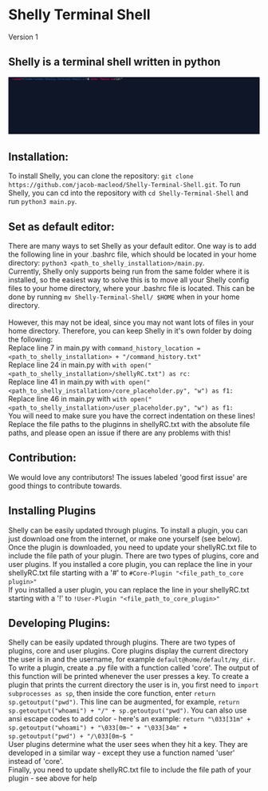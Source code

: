 # Shelly Terminal Shell
Version 1

## Shelly is a terminal shell written in python
![Sorry, this image cannot be displayed](https://github.com/jacob-macleod/Shelly-Terminal-Shell/blob/master/Screenshot%202020-07-08%20at%205.53.05%20PM.png "Shelly with the default theme")

## Installation:
To install Shelly, you can clone the repository: `git clone https://github.com/jacob-macleod/Shelly-Terminal-Shell.git`. To run Shelly, you can cd into the repository with `cd Shelly-Terminal-Shell` and run `python3 main.py`. 


## Set as default editor:
There are many ways to set Shelly as your default editor. One way is to add the following line in your .bashrc file, which should be located in your home directory: `python3 <path_to_shelly_installation>/main.py`. 
<br>Currently, Shelly only supports being run from the same folder where it is installed, so the easiest way to solve this is to move all your Shelly config files to your home directory, where your .bashrc file is located. This can be done by running `mv Shelly-Terminal-Shell/ $HOME` when in your home directory.
<br><br>However, this may not be ideal, since you may not want lots of files in your home directory. Therefore, you can keep Shelly in it's own folder by doing the following:
<br>Replace line 7 in main.py with `command_history_location = <path_to_shelly_installation> + "/command_history.txt"`
<br>Replace line 24 in main.py with `with open("<path_to_shelly_installation>/shellyRC.txt") as rc:`
<br>Replace line 41 in main.py with `with open("<path_to_shelly_installation>/core_placeholder.py", "w") as f1:`
<br>Replace line 46 in main.py with `with open("<path_to_shelly_installation>/user_placeholder.py", "w") as f1:`
<br>You will need to make sure you have the correct indentation on these lines!
<br>Replace the file paths to the pluginns in shellyRC.txt with the absolute file paths, and please open an issue if there are any problems with this!

## Contribution:
We would love any contributors! The issues labeled 'good first issue' are good things to contribute towards.

## Installing Plugins
Shelly can be easily updated through plugins. To install a plugin, you can just download one from the internet, or make one yourself (see below). Once the plugin is downloaded, you need to update your shellyRC.txt file to include the file path of your plugin. There are two types of plugins, core and user plugins. If you installed a core plugin, you can replace the line in your shellyRC.txt file starting with a '#' to `#Core-Plugin "<file_path_to_core plugin>"`
<br>If you installed a user plugin, you can replace the line in your shellyRC.txt starting with a '!' to `!User-Plugin "<file_path_to_core_plugin>"`

## Developing Plugins:
Shelly can be easily updated through plugins. There are two types of plugins, core and user plugins. Core plugins display the current directory the user is in and the username, for example `default@home/default/my_dir`. To write a plugin, create a .py file with a function called 'core'. The output of this function will be printed whenever the user presses a key. To create a plugin that prints the current directory the user is in, you first need to `import subprocesses as sp`, then inside the core function, enter `return sp.getoutput("pwd")`. This line can be augmented, for example, `return sp.getoutput("whoami") + "/" + sp.getoutput("pwd")`. You can also use ansi escape codes to add color - here's an example: `return "\033[31m" + sp.getoutput("whoami") + "\033[0m~" + "\033[34m" +  sp.getoutput("pwd") + "/\033[0m~$ "`
<br>User plugins determine what the user sees when they hit a key. They are developed in a similar way - except they use a function named 'user' instead of 'core'.
<br>Finally, you need to update shellyRC.txt file to include the file path of your plugin - see above for help